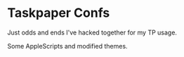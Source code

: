 # Taskpaper Confs

Just odds and ends I've hacked together for my TP usage.

Some AppleScripts and modified themes.

